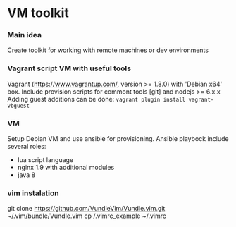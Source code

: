 # VM toolkit

### Main idea
Create toolkit for working with remote machines or dev environments


### Vagrant script VM with useful tools 
Vagrant (https://www.vagrantup.com/, version >=  1.8.0) with 'Debian x64' box. Include provision scripts for commont tools [git] and nodejs >= 6.x.x
Adding guest additions can be done: `vagrant plugin install vagrant-vbguest`

### VM
Setup Debian VM and use ansible for provisioning. Ansible playbock include several roles:
- lua script language
- nginx 1.9 with additional modules
- java 8


### vim instalation
git clone https://github.com/VundleVim/Vundle.vim.git ~/.vim/bundle/Vundle.vim
cp <rep>/.vimrc_example ~/.vimrc

